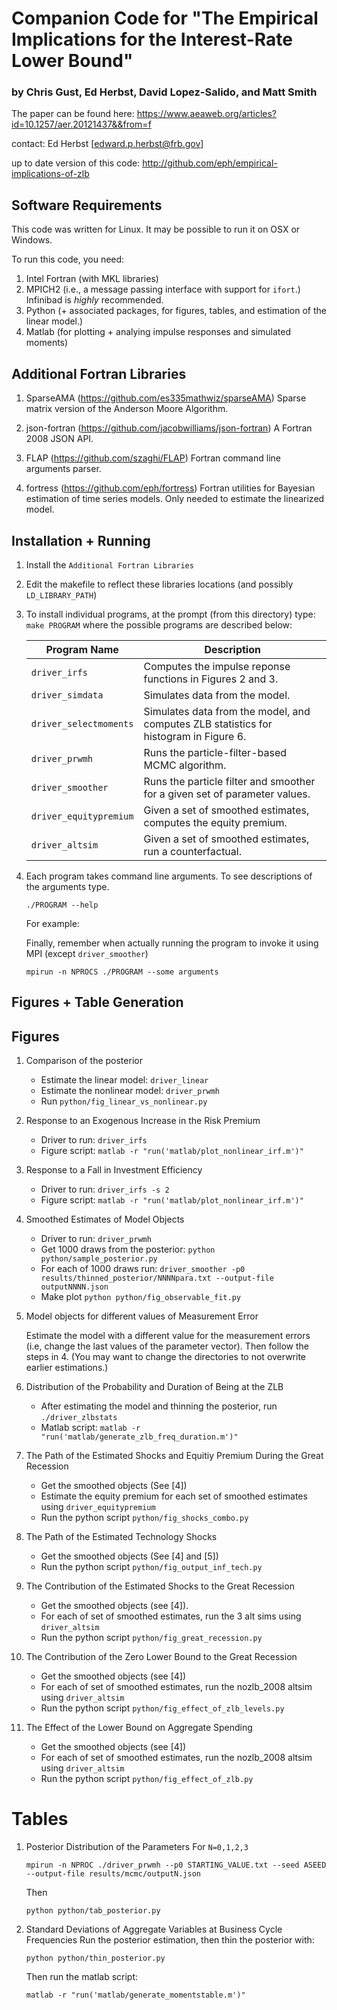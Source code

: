 # Companion Code for "The Empirical Implications for the Interest-Rate Lower Bound"
### by Chris Gust,  Ed Herbst, David Lopez-Salido, and Matt Smith

The paper can be found here: https://www.aeaweb.org/articles?id=10.1257/aer.20121437&&from=f

contact: Ed Herbst [edward.p.herbst@frb.gov]

up to date version of this code: http://github.com/eph/empirical-implications-of-zlb

## Software Requirements
This code was written for Linux.  It may be possible to run it on OSX or Windows.

To run this code, you need:

1. Intel Fortran (with MKL libraries)
2. MPICH2 (i.e., a message passing interface with support for `ifort`.)  Infinibad is *highly* recommended.
3. Python (+ associated packages, for figures, tables, and estimation of the linear model.)
4. Matlab (for plotting + analying impulse responses and simulated moments)

## Additional Fortran Libraries
1. SparseAMA (https://github.com/es335mathwiz/sparseAMA)
   Sparse matrix version of the Anderson Moore Algorithm.

2. json-fortran (https://github.com/jacobwilliams/json-fortran)
   A Fortran 2008 JSON API.

3. FLAP (https://github.com/szaghi/FLAP)
   Fortran command line arguments parser.

4. fortress (https://github.com/eph/fortress)
   Fortran utilities for Bayesian estimation of time series models.  Only needed to estimate the linearized model.

## Installation + Running
1. Install the `Additional Fortran Libraries`
2. Edit the makefile to reflect these libraries locations (and possibly ```LD_LIBRARY_PATH```)
3. To install individual programs, at the prompt (from this directory) type:
   ```make PROGRAM```
   where the possible programs are described below:

   | Program Name           | Description                                                                           |
   | ------------           | -----------                                                                           |
   | `driver_irfs`          | Computes the impulse reponse functions in Figures 2 and 3.                            |
   | `driver_simdata`       | Simulates data from the model.                                                        |
   | `driver_selectmoments` | Simulates data from the model, and computes ZLB statistics for histogram in Figure 6. | 
   | `driver_prwmh`         | Runs the particle-filter-based MCMC algorithm.                                        |
   | `driver_smoother`      | Runs the particle filter and smoother for a given set of parameter values.            |
   | `driver_equitypremium` | Given a set of smoothed estimates, computes the equity premium.                       |
   | `driver_altsim`        | Given a set of smoothed estimates, run a counterfactual.                              |
4. Each program takes command line arguments.  To see descriptions of the arguments type.
   ```
   ./PROGRAM --help
   ```

    For example:

    Finally, remember when actually running the program to invoke it using MPI (except `driver_smoother`)
    ```
    mpirun -n NPROCS ./PROGRAM --some arguments 
    ```
    
Figures + Table Generation
--------------------------
## Figures
1. Comparison of the posterior
    * Estimate the linear model: `driver_linear`
    * Estimate the nonlinear model: `driver_prwmh`
    * Run `python/fig_linear_vs_nonlinear.py`

2. Response to an Exogenous Increase in the Risk Premium
    * Driver to run: `driver_irfs`
    * Figure script: `matlab -r "run('matlab/plot_nonlinear_irf.m')"`

3. Response to a Fall in Investment Efficiency
    * Driver to run: `driver_irfs -s 2`
    * Figure script: `matlab -r "run('matlab/plot_nonlinear_irf.m')"`
4. Smoothed Estimates of Model Objects
    * Driver to run: `driver_prwmh`
    * Get 1000 draws from the posterior: `python python/sample_posterior.py`
    * For each of 1000 draws run: `driver_smoother -p0 results/thinned_posterior/NNNNpara.txt --output-file outputNNNN.json`
    * Make plot `python python/fig_observable_fit.py`
    
5. Model objects for different values of Measurement Error

    Estimate the model with a different value for the measurement errors (i.e,
   change the last values of the parameter vector). Then follow the steps in 4.
   (You may want to change the directories to not overwrite earlier
   estimations.)

6. Distribution of the Probability and Duration of Being at the ZLB

   * After estimating the model and thinning the posterior, run `./driver_zlbstats`
   * Matlab script: `matlab -r "run('matlab/generate_zlb_freq_duration.m')"`

7. The Path of the Estimated Shocks and Equitiy Premium During the Great Recession

    * Get the smoothed objects (See [4])
    * Estimate the equity premium for each set of smoothed estimates using `driver_equitypremium`
    * Run the python script `python/fig_shocks_combo.py`

8. The Path of the Estimated Technology Shocks
    * Get the smoothed objects (See [4] and [5])
    * Run the python script `python/fig_output_inf_tech.py`

9. The Contribution of the Estimated Shocks to the Great Recession

    * Get the smoothed objects (see [4]).
    * For each of set of smoothed estimates, run the 3 alt sims using `driver_altsim`
    * Run the python script `python/fig_great_recession.py`

10. The Contribution of the Zero Lower Bound to the Great Recession
    * Get the smoothed objects (see [4])
    * For each of set of smoothed estimates, run the nozlb_2008 altsim using `driver_altsim`
    * Run the python script `python/fig_effect_of_zlb_levels.py`

11. The Effect of the Lower Bound on Aggregate Spending
    * Get the smoothed objects (see [4])
    * For each of set of smoothed estimates, run the nozlb_2008 altsim using `driver_altsim`
    * Run the python script `python/fig_effect_of_zlb.py`

# Tables
1. Posterior Distribution of the Parameters
   For `N=0,1,2,3`
   ```
   mpirun -n NPROC ./driver_prwmh --p0 STARTING_VALUE.txt --seed ASEED --output-file results/mcmc/outputN.json
   ```
   Then
   ```
   python python/tab_posterior.py
   ```
2. Standard Deviations of Aggregate Variables at Business Cycle Frequencies
   Run the posterior estimation, then thin the posterior with:
   ```
   python python/thin_posterior.py
   ```
   Then run the matlab script:
   ```
   matlab -r "run('matlab/generate_momentstable.m')"
   ```
